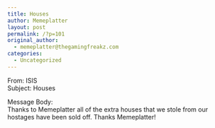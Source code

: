 ```yaml
---
title: Houses
author: Memeplatter
layout: post
permalink: /?p=101
original_author:
  - memeplatter@thegamingfreakz.com
categories:
  - Uncategorized
---
```

From: ISIS  
Subject: Houses

Message Body:  
Thanks to Memeplatter all of the extra houses that we stole from our hostages have been sold off. Thanks Memeplatter!